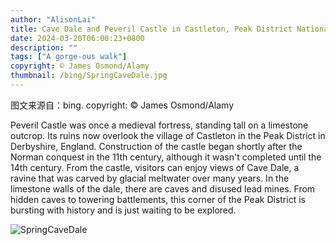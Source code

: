 ```yaml
---
author: "AlisonLai"
title: Cave Dale and Peveril Castle in Castleton, Peak District National Park, Derbyshire, England (© James Osmond/Alamy)
date: 2024-03-20T06:00:23+0800
description: ""
tags: ["A gorge-ous walk"]
copyright: © James Osmond/Alamy
thumbnail: /bing/SpringCaveDale.jpg
---
```

图文来源自：bing.  copyright: © James Osmond/Alamy

Peveril Castle was once a medieval fortress, standing tall on a limestone outcrop. Its ruins now overlook the village of Castleton in the Peak District in Derbyshire, England. Construction of the castle began shortly after the Norman conquest in the 11th century, although it wasn't completed until the 14th century. From the castle, visitors can enjoy views of Cave Dale, a ravine that was carved by glacial meltwater over many years. In the limestone walls of the dale, there are caves and disused lead mines. From hidden caves to towering battlements, this corner of the Peak District is bursting with history and is just waiting to be explored.

![SpringCaveDale](/bing/SpringCaveDale.jpg)
